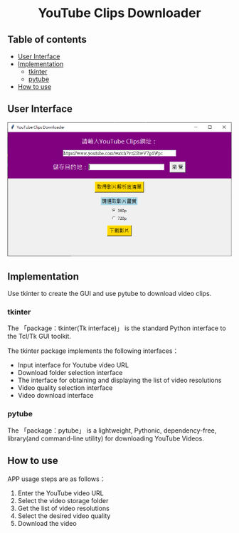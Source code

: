 <h1 align="center">YouTube Clips Downloader</h1>

## Table of contents

- [User Interface](#user-interface)
- [Implementation](#implementation)
  - [tkinter](#tkinter)
  - [pytube](#pytube)
- [How to use](#how-to-use)

## User Interface

![User interface demo image](app-GUI.PNG)

## Implementation

Use tkinter to create the GUI and use pytube to download video clips.

### tkinter

The 「package：tkinter(Tk interface)」 is the standard Python interface to the Tcl/Tk GUI toolkit.

The tkinter package implements the following interfaces：

- Input interface for Youtube video URL
- Download folder selection interface
- The interface for obtaining and displaying the list of video resolutions
- Video quality selection interface
- Video download interface

### pytube

The 「package：pytube」 is a lightweight, Pythonic, dependency-free, library(and command-line utility) for downloading YouTube Videos.

## How to use

APP usage steps are as follows：

1. Enter the YouTube video URL
2. Select the video storage folder
3. Get the list of video resolutions
4. Select the desired video quality
5. Download the video
